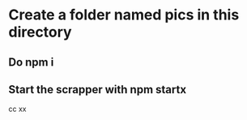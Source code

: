 # Create a folder named pics in this directory

## Do npm i
## Start the scrapper with npm startx
cc
xx
